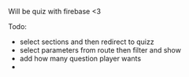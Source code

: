 Will be quiz with firebase <3

Todo:

- select sections and then redirect to quizz
- select parameters from route then filter and show
- add how many question player wants
-
